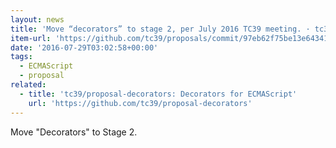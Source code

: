 ```yaml
---
layout: news
title: 'Move “decorators” to stage 2, per July 2016 TC39 meeting. · tc39/proposals@97eb62f'
item-url: 'https://github.com/tc39/proposals/commit/97eb62f75be13e64341c6242f7291104c28a96f3'
date: '2016-07-29T03:02:58+00:00'
tags:
  - ECMAScript
  - proposal
related:
  - title: 'tc39/proposal-decorators: Decorators for ECMAScript'
    url: 'https://github.com/tc39/proposal-decorators'
---
```

Move "Decorators" to Stage 2.

